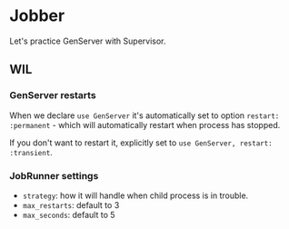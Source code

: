 # Jobber

Let's practice GenServer with Supervisor.

## WIL

### GenServer restarts

When we declare `use GenServer` it's automatically set to option `restart: :permanent` - which will automatically restart when process has stopped.

If you don't want to restart it, explicitly set to `use GenServer, restart: :transient`.

### JobRunner settings

- `strategy`: how it will handle when child process is in trouble.
- `max_restarts`: default to 3
- `max_seconds`: default to 5
